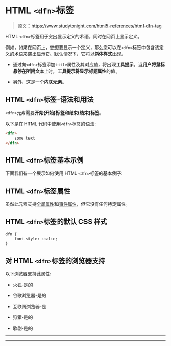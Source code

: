 # HTML `<dfn>`标签

> 原文：<https://www.studytonight.com/html5-references/html-dfn-tag>

HTML `<dfn>`标签用于突出显示定义的术语，同时在网页上显示定义。

例如，如果在网页上，您想要显示一个定义，那么您可以在`<dfn>`标签中包含该定义的术语来突出显示它。默认情况下，它将以**斜体样式**出现。

*   通过向`<dfn>`标签添加`title`属性及其对应值，将出现**工具提示**。当**用户将鼠标悬停在所附文本**上时，**工具提示将显示标题属性**的值。

*   另外，这是一个**内联元素**。

## HTML `<dfn>`标签-语法和用法

`<dfn>`元素需要**开始(开始)标签和结束(结束)标签**。

以下是在 HTML 代码中使用`<dfn>`标签的语法:

```html
<dfn>
    some text
</dfn> 
```

## HTML `<dfn>`标签基本示例

下面我们有一个展示如何使用 HTML `<dfn>`标签的基本例子:

## HTML `<dfn>`标签属性

虽然此元素支持[全局属性](https://www.studytonight.com/html5-references/html-global-attributes)和[事件属性](https://www.studytonight.com/html5-references/html-event-attributes)，但它没有任何特定属性。

## HTML `<dfn>`标签的默认 CSS 样式

```html
dfn {
    font-style: italic;
}
```

## 对 HTML `<dfn>`标签的浏览器支持

以下浏览器支持此属性:

*   火狐-是的

*   谷歌浏览器-是的

*   互联网浏览器-是

*   狩猎-是的

*   歌剧-是的

* * *

* * *